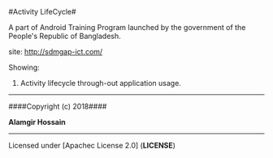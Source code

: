 #Activity LifeCycle#

A part of Android Training Program launched by the government of the People's Republic of Bangladesh.

site: http://sdmgap-ict.com/

Showing:
1. Activity lifecycle through-out application usage.

---

####Copyright (c) 2018####

**Alamgir Hossain**
	 
---      

Licensed under [Apachec License 2.0] (**LICENSE**)